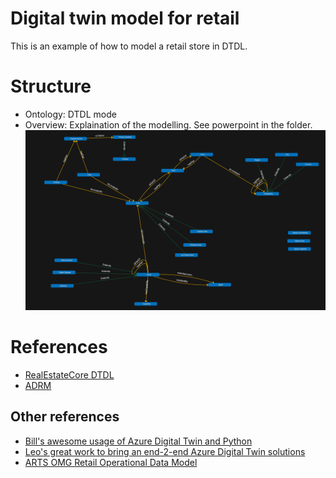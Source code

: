 # Digital twin model for retail

This is an example of how to model a retail store in DTDL.

# Structure
- Ontology: DTDL mode
- Overview: Explaination of the modelling. See powerpoint in the folder. 
![Retail ADT model](Overview/RetailModelExample.png)

# References

- [RealEstateCore DTDL](https://github.com/falloutxAY/opendigitaltwins-building-retail)
- [ADRM](http://www.adrm.com/)

## Other references
- [Bill's awesome usage of Azure Digital Twin and Python](https://github.com/BillmanH/learn-dt)
- [Leo's great work to bring an end-2-end Azure Digital Twin solutions](https://github.com/leolumicrosoft/ADTUI)
- [ARTS OMG Retail Operational Data Model](https://www.omg.org/retail-depository/arts-odm-73/) 
